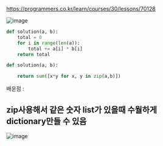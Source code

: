 https://programmers.co.kr/learn/courses/30/lessons/70128

![image](https://user-images.githubusercontent.com/84604563/152084737-6f2ed2e3-537c-43b6-87cc-46278b85832d.png)

```python
def solution(a, b):
    total = 0
    for i in range(len(a)):
        total += a[i] * b[i]
    return total
```

```python
def solution(a, b):

    return sum([x*y for x, y in zip(a,b)])
```

배운점 : 
## zip사용해서 같은 숫자 list가 있을때 수월하게 dictionary만들 수 있음
![image](https://user-images.githubusercontent.com/84604563/152084642-bd00e8e9-9685-4543-9c23-3fef0afde002.png)

